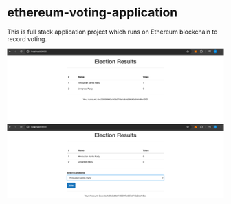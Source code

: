 # ethereum-voting-application
This is full stack application project which runs on Ethereum blockchain to record voting.

![plot](./VotedScreen.png)
![plot](./VotingAppInitial.png)
